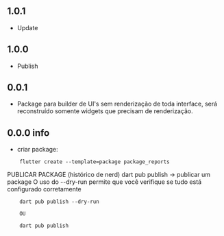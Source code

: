 ## 1.0.1
* Update


## 1.0.0
* Publish

## 0.0.1

* Package para builder de UI's sem renderização de toda interface, será reconstruído somente widgets que precisam de renderização.


## 0.0.0 info
* criar package:

``` shell
    flutter create --template=package package_reports
```

PUBLICAR PACKAGE (histórico de nerd)
dart pub publish -> publicar um package
O uso do --dry-run permite que você verifique se tudo está configurado corretamente

``` shell
    dart pub publish --dry-run
    
    OU
    
    dart pub publish
```